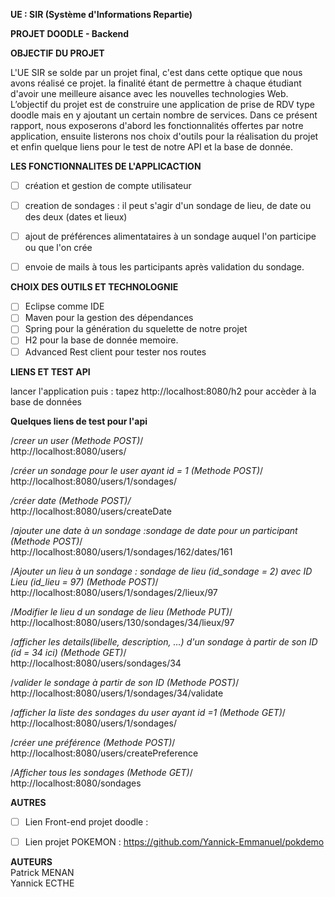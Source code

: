 **UE : SIR (Système d'Informations Repartie)**

**PROJET DOODLE - Backend**

**OBJECTIF DU PROJET**

L'UE SIR se solde par un projet final, c'est dans cette optique que nous avons réalisé ce projet.
la finalité étant de permettre à chaque étudiant d'avoir une meilleure aisance avec les nouvelles technologies Web.
L’objectif du projet est de construire une application de prise de RDV type doodle mais en y ajoutant un certain nombre de services.
Dans ce présent rapport, nous exposerons d'abord les fonctionnalités offertes par notre application, ensuite listerons nos choix d'outils
pour la réalisation du projet et enfin quelque liens pour le test de notre API et la base de donnée.


**LES FONCTIONNALITES DE L'APPLICACTION**

* [ ] création et gestion de compte utilisateur
* [ ] creation de sondages : il peut s'agir d'un sondage de lieu, de date ou des deux (dates et lieux)
* [ ] ajout de préférences alimentataires à un sondage auquel l'on participe ou que l'on crée
* [ ] envoie de mails à tous les participants après validation du sondage.


**CHOIX DES OUTILS ET TECHNOLOGNIE** 

* [ ] Eclipse comme IDE
* [ ] Maven pour la gestion des dépendances
* [ ] Spring pour la génération du squelette de notre projet
* [ ] H2 pour la base de donnée memoire.
* [ ] Advanced Rest client pour tester nos routes

**LIENS ET TEST API**

lancer l'application puis :
tapez http://localhost:8080/h2 pour accèder à la base de données 

**Quelques liens de test pour l'api**

/*creer un  user (Methode POST)*/<br>
http://localhost:8080/users/

/*créer un sondage pour le user ayant id = 1 (Methode POST)*/<br>
http://localhost:8080/users/1/sondages/

*/*créer date (Methode POST)*/*<br>
http://localhost:8080/users/createDate

/*ajouter une date à un sondage :sondage de date pour un participant (Methode POST)*/<br>
http://localhost:8080/users/1/sondages/162/dates/161

/*Ajouter un lieu à un sondage : sondage de lieu (id_sondage = 2) avec ID Lieu (id_lieu = 97) (Methode POST)*/<br>
http://localhost:8080/users/1/sondages/2/lieux/97

/*Modifier le lieu d un sondage de lieu (Methode PUT)*/<br>
http://localhost:8080/users/130/sondages/34/lieux/97

/*afficher les details(libelle, description, ...) d'un sondage à partir de son ID (id = 34 ici) (Methode GET)*/<br>
http://localhost:8080/users/sondages/34

/*valider le sondage à partir de son ID (Methode POST)*/<br>
http://localhost:8080/users/1/sondages/34/validate

/*afficher la liste des sondages du user ayant id =1 (Methode GET)*/<br>
http://localhost:8080/users/1/sondages/

/*créer une préférence (Methode POST)*/<br>
http://localhost:8080/users/createPreference

/*Afficher tous les sondages (Methode GET)*/<br>
http://localhost:8080/sondages


**AUTRES**</br>
* [ ] Lien Front-end projet doodle : 
* [ ] Lien projet POKEMON : https://github.com/Yannick-Emmanuel/pokdemo


**AUTEURS**<br>
Patrick MENAN<br>
Yannick ECTHE


